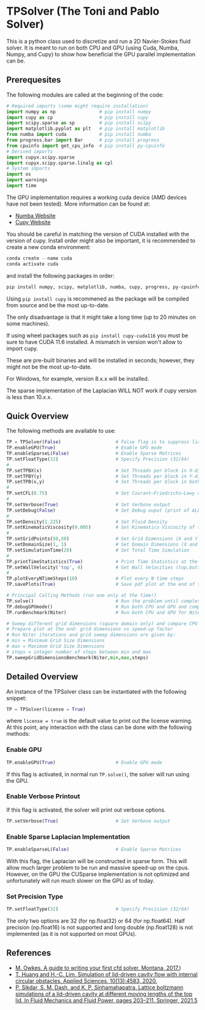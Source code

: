# TPSolver (The Toni and Pablo Solver)

This is a python class used to discretize and run a 2D Navier-Stokes fluid solver.
It is meant to run on both CPU and GPU (using Cuda, Numba, Numpy, and Cupy) to show how beneficial the GPU parallel implementation can be.

## Prerequesites
The following modules are called at the beginning of the code:

```py 
# Required imports (some might require installation)
import numpy as np                # pip install numpy
import cupy as cp                 # pip install cupy
import scipy.sparse as sp         # pip install scipy
import matplotlib.pyplot as plt   # pip install matplotlib
from numba import cuda            # pip install numba
from progress.bar import Bar      # pip install progress
from cpuinfo import get_cpu_info  # pip install py-cpuinfo
# Derived imports
import cupyx.scipy.sparse
import cupyx.scipy.sparse.linalg as cpl
# System imports
import os
import warnings
import time
```

The GPU implementation requires a working cuda device (AMD devices have not been tested). More information can be found at:
 - [Numba Website](https://numba.pydata.org/)
 - [Cupy Website](https://cupy.dev/)

You should be careful in matching the version of CUDA installed with the version of cupy.
Install order might also be important, it is recommended to create a new conda environment:
```py
conda create --name cuda
conda activate cuda
```
and install the following packages in order:
```py
pip install numpy, scipy, matplotlib, numba, cupy, progress, py-cpuinfo
```
Using `pip install cupy` is recommened as the package will be compiled from source and be the most up-to-date.

The only disadvantage is that it might take a long time (up to 20 minutes on some machines).

If using wheel packages such as `pip install cupy-cuda116` you must be sure to have CUDA 11.6 installed. A mismatch in version won't allow to import cupy.

These are pre-built binaries and will be installed in seconds; however, they might not be the most up-to-date.

For Windows, for example, version 8.x.x will be installed.

The sparse implementation of the Laplacian WILL NOT work if cupy version is less than 10.x.x.

## Quick Overview
The following methods are available to use:

```py
TP = TPSolver(False)                    # False flag is to suppress license printout
TP.enableGPU(True)                      # Enable GPU mode
TP.enableSparseL(False)                 # Enable Sparse Matrices
TP.setFloatType(32)                     # Specify Precision (32/64)
#
TP.setTPBX(x)                           # Set Threads per block in X-dir
TP.setTPBY(y)                           # Set Threads per block in Y-dir
TP.setTPB(x,y)                          # Set Threads per block in both X and Y dir
#
TP.setCFL(0.75)                         # Set Courant–Friedrichs–Lewy condition
#
TP.setVerbose(True)                     # Set Verbose output
TP.setDebug(False)                      # Set Debug ouput (print of ALL matrices)
#
TP.setDensity(1.225)                    # Set Fluid Density
TP.setKinematicViscosity(0.005)         # Set Kinematics Viscosity of the Fluid
#
TP.setGridPoints(50,50)                 # Set Grid Dimensions (X and Y dir)
TP.setDomainSize(1, 1)                  # Set Domain Dimensions (X and Y dir)
TP.setSimulationTime(20)                # Set Total Time Simulation
# 
TP.printTimeStatistics(True)            # Print Time Statistics at the end of the run
TP.setWallVelocity('top', 4)            # Set Wall Velocities (top,bottom,left,right)
#  
TP.plotEveryNTimeSteps(10)              # Plot every N time steps
TP.savePlots(True)                      # Save pdf plot at the end of the run

# Principal Calling Methods (run one only at the time!)
TP.solve()                              # Run the problem until completion
TP.debugGPUmode()                       # Run both CPU and GPU and compare each matrix at each time steps
TP.runBenchmark(Niter)                  # Run both CPU and GPU for Niter iterations and compare at the end

# Sweep different grid dimensions (square domain only) and compare CPU vs GPU
# Prepare plot at the end: grid dimensions vs speed-up factor
# Run Niter iterations and grid sweep dimensions are given by:
# min = Minimum Grid Size Dimensions
# max = Maximum Grid Size Dimensions
# steps = integer number of steps between min and max
TP.sweepGridDimensionsBenchmark(Niter,min,max,steps) 
```

## Detailed Overview
An instance of the TPSolver class can be instantiated with the following snippet:
```py
TP = TPSolver(license = True)
```
where `license = true` is the default value to print out the license warning.
At this point, any interaction with the class can be done with the following methods:

### Enable GPU
```py
TP.enableGPU(True)                      # Enable GPU mode
```
If this flag is activated, in normal run `TP.solve()`, the solver will run using the GPU.

### Enable Verbose Printout
If this flag is activated, the solver will print out verbose options.
```py
TP.setVerbose(True)                     # Set Verbose output
```

### Enable Sparse Laplacian Implementation
```py
TP.enableSparseL(False)                 # Enable Sparse Matrices
```
With this flag, the Laplacian will be constructed in sparse form.
This will allow much larger problem to be run and massive speed-up on the cpus.
However, on the GPU the CUSparse implementation is not optimized and unfortunately will run much slower on the GPU as of today.

### Set Precision Type
```py
TP.setFloatType(32)                     # Specify Precision (32/64)
```
The only two options are 32 (for np.float32) or 64 (for np.float64). 
Half precision (np.float16) is not supported and long double (np.float128) is not implemented (as it is not supported on most GPUs).

## References
 - [M. Owkes. A guide to writing your first cfd solver. Montana, 2017.](https://www.montana.edu/mowkes/research/source-codes/GuideToCFD_2020_02_28_v2.pdf))
 - [T. Huang and H.-C. Lim. Simulation of lid-driven cavity flow with internal circular obstacles. Applied Sciences, 10(13):4583, 2020.](https://www.mdpi.com/2076-3417/10/13/4583)
 - [P. Sikdar, S. M. Dash, and K. P. Sinhamahapatra. Lattice boltzmann simulations of a lid-driven cavity at different moving lengths of the top lid. In Fluid Mechanics and Fluid Power, pages 203–211. Springer, 2021.5](https://link.springer.com/chapter/10.1007/978-981-16-0698-4_22)
